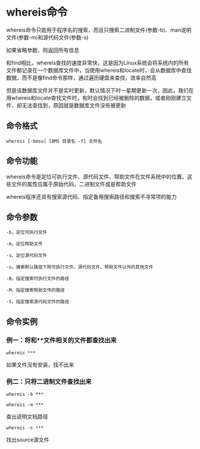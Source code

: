 # whereis命令
whereis命令只能用于程序名的搜索，而且只搜索二进制文件(参数-b)、man说明文件(参数-m)和源代码文件(参数-s)  

如果省略参数，则返回所有信息  

和find相比，whereis查找的速度非常快，这是因为Linux系统会将系统内的所有文件都记录在一个数据库文件中，当使用whereis和locate时，会从数据库中查找数据，而不是像find命令那样，通过遍历硬盘来查找，效率自然高  

但是该数据库文件并不是实时更新，默认情况下时一星期更新一次，因此，我们在用whereis和locate查找文件时，有时会找到已经被删除的数据，或者刚刚建立文件，却无法查找到，原因就是数据库文件没有被更新  

## 命令格式
```
whereis [-bmsu] [BMS 目录名 -f] 文件名
```
## 命令功能
whereis命令是定位可执行文件、源代码文件、帮助文件在文件系统中的位置。这些文件的属性应属于原始代码，二进制文件或是帮助文件  

whereis程序还具有搜索源代码、指定备用搜索路径和搜索不寻常项的能力  
## 命令参数
```
-b，定位可执行文件

-m，定位帮助文件

-s，定位源代码文件

-u，搜索默认路径下除可执行文件、源代码文件、帮助文件以外的其他文件

-B，指定搜索可执行文件的路径

-M，指定搜索帮助文件的路径

-S，指定搜索源代码文件的路径
```
## 命令实例
### 例一：将和**文件相关的文件都查找出来
```
whereis ***
```
如果文件没有安装，找不出来  

### 例二：只将二进制文件查找出来
```
whereis -b ***
```
```
whereis -m *** 
```
查出说明文档路径  
```
whereis -s *** 
```
找出source源文件